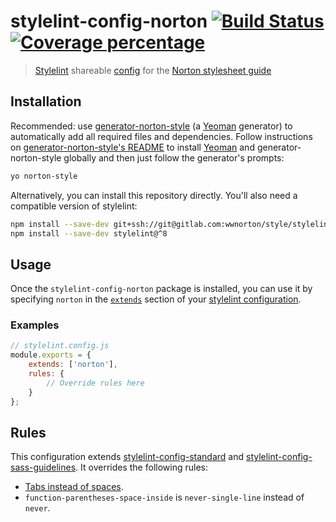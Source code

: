 # stylelint-config-norton [![Build Status][gitlab-ci-image]][gitlab-ci-url] [![Coverage percentage][gitlab-coverage-image]][gitlab-coverage-url]
> [Stylelint](https://github.com/stylelint/stylelint) shareable [config](https://github.com/stylelint/stylelint/blob/master/docs/user-guide/configuration.md) for the [Norton stylesheet guide](https://gitlab.com/wwnorton/style)


## Installation
Recommended: use [generator-norton-style](https://gitlab.com/wwnorton/style/generator-norton-style) (a [Yeoman](http://yeoman.io/) generator) to automatically add all required files and dependencies. Follow instructions on [generator-norton-style's README](https://gitlab.com/wwnorton/style/generator-norton-style/blob/master/README.md) to install [Yeoman](http://yeoman.io/) and generator-norton-style globally and then just follow the generator's prompts:

```bash
yo norton-style
```

Alternatively, you can install this repository directly. You'll also need a compatible version of stylelint:
```bash
npm install --save-dev git+ssh://git@gitlab.com:wwnorton/style/stylelint-config-norton.git#v1.1.1
npm install --save-dev stylelint@^8
```


## Usage
Once the `stylelint-config-norton` package is installed, you can use it by specifying `norton` in the [`extends`](https://github.com/stylelint/stylelint/blob/master/docs/user-guide/configuration.md#extends) section of your [stylelint configuration](https://github.com/stylelint/stylelint/blob/master/docs/user-guide/configuration.md).

### Examples
```js
// stylelint.config.js
module.exports = {
    extends: ['norton'],
    rules: {
        // Override rules here
    }
};
```


## Rules
This configuration extends [stylelint-config-standard](https://github.com/stylelint/stylelint-config-standard) and [stylelint-config-sass-guidelines](https://github.com/bjankord/stylelint-config-sass-guidelines). It overrides the following rules:

* [Tabs instead of spaces](https://gitlab.com/wwnorton/style/guide/issues/1).
* `function-parentheses-space-inside` is `never-single-line` instead of `never`.

[gitlab-ci-image]: https://gitlab.com/wwnorton/style/stylelint-config-norton/badges/master/build.svg
[gitlab-ci-url]: https://gitlab.com/wwnorton/style/stylelint-config-norton/commits/master
[gitlab-coverage-image]: https://gitlab.com/wwnorton/style/stylelint-config-norton/badges/master/coverage.svg
[gitlab-coverage-url]: https://gitlab.com/wwnorton/style/stylelint-config-norton/pipelines
